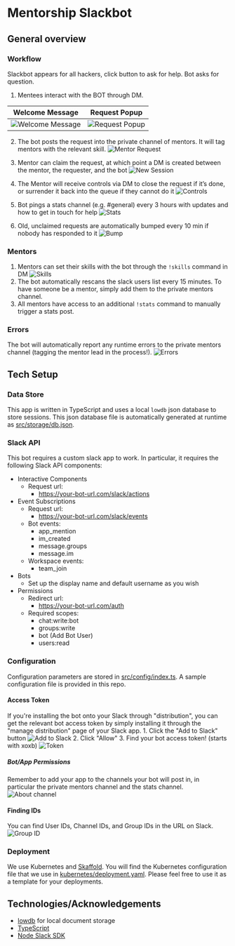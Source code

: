 # Mentorship Slackbot

## General overview

### Workflow
Slackbot appears for all hackers, click button to ask for help. Bot asks for question.

1. Mentees interact with the BOT through DM.

Welcome Message | Request Popup     
:-:|:--:
![Welcome Message](docs/welcome.png) | ![Request Popup](docs/dialog.png)

2. The bot posts the request into the private channel of mentors. It will tag mentors with the relevant skill.
![Mentor Request](docs/request.png)

4. Mentor can claim the request, at which point a DM is created between the mentor, the requester, and the bot
![New Session](docs/session.png)
5. The Mentor will receive controls via DM to close the request if it’s done, or surrender it back into the queue if they cannot do it
![Controls](docs/controls.png)
6. Bot pings a stats channel (e.g. #general) every 3 hours with updates and how to get in touch for help
![Stats](docs/stats.png)
7. Old, unclaimed requests are automatically bumped every 10 min if nobody has responded to it
![Bump](docs/bump.png)

### Mentors
1. Mentors can set their skills with the bot through the `!skills` command in DM
![Skills](docs/skills.png)
2. The bot automatically rescans the slack users list every 15 minutes. To have someone be a mentor, simply add them to the private mentors channel. 
3. All mentors have access to an additional `!stats` command to manually trigger a stats post.

### Errors
The bot will automatically report any runtime errors to the private mentors channel (tagging the mentor lead in the process!). 
![Errors](docs/errors.png)

## Tech Setup

### Data Store
This app is written in TypeScript and uses a local `lowdb` json database to store sessions. This json database file is automatically generated at runtime as [src/storage/db.json](src/storage/db.json). 

### Slack API
This bot requires a custom slack app to work. In particular, it requires the following Slack API components:
- Interactive Components
    - Request url: 
        - https://your-bot-url.com/slack/actions
- Event Subscriptions
    - Request url:
        - https://your-bot-url.com/slack/events
    - Bot events:
        - app_mention
        - im_created
        - message.groups
        - message.im
    - Workspace events:
        - team_join
- Bots
    - Set up the display name and default username as you wish
- Permissions
    - Redirect url:
        - https://your-bot-url.com/auth
    - Required scopes:
        - chat:write:bot
        - groups:write
        - bot (Add Bot User)
        - users:read

### Configuration
Configuration parameters are stored in [src/config/index.ts](src/config/index.ts). A sample configuration file is provided in this repo.

#### Access Token
If you're installing the bot onto your Slack through "distribution", you can get the relevant bot access token by simply installing it through the "manage distribution" page of your Slack app.
    1. Click the "Add to Slack" button ![Add to Slack](docs/add.png)
    2. Click "Allow"
    3. Find your bot access token! (starts with xoxb) ![Token](docs/token.png)

##### Bot/App Permissions
Remember to add your app to the channels your bot will post in, in particular the private mentors channel and the stats channel. ![About channel](docs/about_channel.png)

#### Finding IDs
You can find User IDs, Channel IDs, and Group IDs in the URL on Slack. 
![Group ID](docs/url.png)

### Deployment
We use Kubernetes and [Skaffold](skaffold.dev). You will find the Kubernetes configuration file that we use in [kubernetes/deployment.yaml](kubernetes/deployment.yaml). Please feel free to use it as a template for your deployments.

## Technologies/Acknowledgements

- [lowdb](https://github.com/typicode/lowdb) for local document storage
- [TypeScript](http://www.typescriptlang.org/)
- [Node Slack SDK](https://slack.dev/node-slack-sdk/)